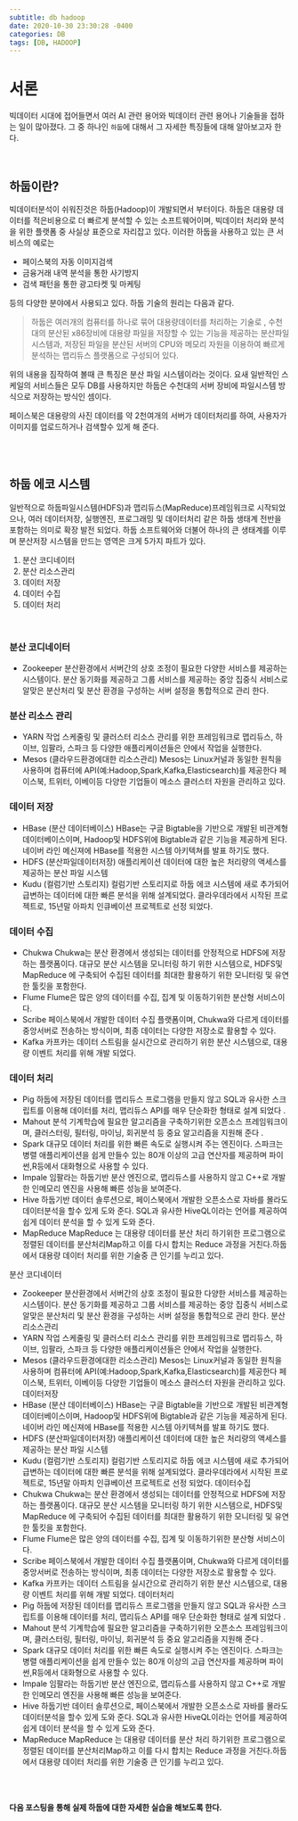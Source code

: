 ```yaml
---
subtitle: db hadoop
date: 2020-10-30 23:30:28 -0400
categories: DB 
tags: [DB, HADOOP]
---
```


# 서론
빅데이터 시대에 접어들면서 여러 AI 관련 용어와 빅데이터 관련 용어나 기술들을 접하는 일이 많아졌다. 그 중 하나인 `하둡`에 대해서 그 자세한 특징들에 대해 알아보고자 한다.


<br>

## 하둡이란?
빅데이터분석이 쉬워진것은 하둡(Hadoop)이 개발되면서 부터이다.
하둡은 대용량 데이터를 적은비용으로 더 빠르게 분석할 수 있는 소프트웨어이며, 빅데이터 처리와 분석을 위한 플랫폼 중 사실상 표준으로 자리잡고 있다.
이러한 하둡을 사용하고 있는 큰 서비스의 예로는
- 페이스북의 자동 이미지검색
- 금융거래 내역 분석을 통한 사기방지
- 검색 패턴을 통한 광고타켓 및 마케팅 

등의 다양한 분야에서 사용되고 있다.
하둡 기술의 원리는 다음과 같다.

> 하둡은 여러개의 컴퓨터를 하나로 묶어 대용량데이터를 처리하는 기술로 , 수천대의 분산된 x86장비에 대용량 파일을 저장할 수 있는 기능을 제공하는 분산파일 시스템과, 저장된 파일을 분산된 서버의 CPU와 메모리 자원을 이용하여 빠르게 분석하는 맵리듀스 플랫폼으로 구성되어 있다.

위의 내용을 짐작하여 볼때 큰 특징은 분산 파일 시스템이라는 것이다. 요새 일반적인 스케일의 서비스들은 모두 DB를 사용하지만 하둡은 수천대의 서버 장비에 파일시스템 방식으로 저장하는 방식인 셈이다.

페이스북은 대용량의 사진 데이터를 약 2천여개의 서버가 데이터처리를 하여, 사용자가 이미지를 업로드하거나 검색할수 있게 해 준다.

<br><br>

## 하둡 에코 시스템

일반적으로 하둡파일시스템(HDFS)과 맵리듀스(MapReduce)프레임워크로 시작되었으나, 여러 데이터저장, 실행엔진, 프로그래밍 및 데이터처리 같은 하둡 생태계 전반을 포함하는 의미로 확장 발전 되었다.
하둡 소프트웨어와 더불어 하나의 큰 생태계를 이루며 분산저장 시스템을 만드는 영역은 크게 5가지 파트가 있다.

1. 분산 코디네이터
1. 분산 리소스관리
1. 데이터 저장
1. 데이터 수집
1. 데이터 처리

<br>

### 분산 코디네이터

 - Zookeeper 
분산환경에서 서버간의 상호 조정이 필요한 다양한 서비스를 제공하는 시스템이다. 
분산 동기화를 제공하고 그룹 서비스를 제공하는 중앙 집중식 서비스로 알맞은 분산처리 및 분산 환경을 구성하는 서버 설정을 통합적으로 관리 한다.

### 분산 리소스 관리
- YARN 
작업 스케줄링 및 클러스터 리소스 관리를 위한 프레임워크로 맵리듀스, 하이브, 임팔라, 스파크 등 다양한 애플리케이션들은 얀에서 작업을 실행한다.
- Mesos (클라우드환경에대한 리소스관리)
Mesos는 Linux커널과 동일한 원칙을 사용하며 컴퓨터에  API(예:Hadoop,Spark,Kafka,Elasticsearch)를 제공한다
페이스북, 트위터, 이베이등 다양한 기업들이 메소스 클러스터 자원을 관리하고 있다.

### 데이터 저장 

- HBase (분산 데이터베이스)
HBase는 구글 Bigtable을 기반으로 개발된 비관계형 데이터베이스이며, Hadoop및 HDFS위에 Bigtable과 같은 기능을 제공하게 된다. 네이버 라인 메신져에 HBase를 적용한 시스템 아키텍쳐를 발표 하기도 했다.
- HDFS (분산파일데이터저장)
애플리케이션 데이터에 대한 높은 처리량의 액세스를 제공하는 분산 파일 시스템
- Kudu (컬럼기반 스토리지)
컬럼기반 스토리지로 하둡 에코 시스템에 새로 추가되어 급변하는 데이터에 대한 빠른 분석을 위해 설계되었다.
클라우데라에서 시작된 프로젝트로, 15년말 아파치 인큐베이션 프로젝트로 선정 되었다.

### 데이터 수집
- Chukwa 
Chukwa는 분산 환경에서 생성되는 데이터를 안정적으로 HDFS에 저장하는 플랫폼이다.
대규모 분산 시스템을 모니터링 하기 위한 시스템으로, HDFS및 MapReduce 에 구축되어 수집된 데이터를 최대한 활용하기 위한 모니터링 및 유연한 툴킷을 포함한다.
- Flume
Flume은 많은 양의 데이터를 수집, 집계 및 이동하기위한 분산형 서비스이다.
- Scribe
페이스북에서 개발한 데이터 수집 플랫폼이며, Chukwa와 다르게 데이터를 중앙서버로 전송하는 방식이며, 최종 데이터는 다양한 저장소로 활용할 수 있다.
- Kafka
카프카는 데이터 스트림을 실시간으로 관리하기 위한 분산 시스템으로, 대용량 이벤트 처리를 위해 개발 되었다.

### 데이터 처리

- Pig
하둡에 저장된 데이터를 맵리듀스 프로그램을 만들지 않고 SQL과 유사한 스크립트를 이용해 데이터를 처리, 맵리듀스 API를 매우 단순화한 형태로 설계 되었다 .
- Mahout
분석 기계학습에 필요한 알고리즘을 구축하기위한 오픈소스 프레임워크이며, 클러스터링, 필터링, 마이닝, 회귀분석 등 중요 알고리즘을 지원해 준다 .
- Spark
대규모 데이터 처리를 위한 빠른 속도로 실행시켜 주는 엔진이다.
스파크는 병렬 애플리케이션을 쉽게 만들수 있는 80개 이상의 고급 연산자를 제공하며 파이썬,R등에서 대화형으로 사용할 수 있다.
- Impale
임팔라는 하둡기반 분산 엔진으로, 맵리듀스를 사용하지 않고 C++로 개발한 인메모리 엔진을 사용해 빠른 성능을 보여준다.
- Hive
하둡기반 데이터 솔루션으로, 페이스북에서 개발한 오픈소스로 자바를 몰라도 데이터분석을 할수 있게 도와 준다.
SQL과 유사한 HiveQL이라는 언어를 제공하여 쉽게 데이터 분석을 할 수 있게 도와 준다.
- MapReduce 
MapReduce 는 대용량 데이터를 분산 처리 하기위한 프로그램으로 정렬된 데이터를 분산처리Map하고 이를 다시 합치는 Reduce 과정을 거친다.하둡에서 대용량 데이터 처리를 위한 기술중 큰 인기를 누리고 있다.


분산 코디네이터
 - Zookeeper 
분산환경에서 서버간의 상호 조정이 필요한 다양한 서비스를 제공하는 시스템이다. 
분산 동기화를 제공하고 그룹 서비스를 제공하는 중앙 집중식 서비스로 알맞은 분산처리 및 분산 환경을 구성하는 서버 설정을 통합적으로 관리 한다.
분산 리소스관리
- YARN 
작업 스케줄링 및 클러스터 리소스 관리를 위한 프레임워크로 맵리듀스, 하이브, 임팔라, 스파크 등 다양한 애플리케이션들은 얀에서 작업을 실행한다.
- Mesos (클라우드환경에대한 리소스관리)
Mesos는 Linux커널과 동일한 원칙을 사용하며 컴퓨터에  API(예:Hadoop,Spark,Kafka,Elasticsearch)를 제공한다
페이스북, 트위터, 이베이등 다양한 기업들이 메소스 클러스터 자원을 관리하고 있다.
데이터저장 
- HBase (분산 데이터베이스)
HBase는 구글 Bigtable을 기반으로 개발된 비관계형 데이터베이스이며, Hadoop및 HDFS위에 Bigtable과 같은 기능을 제공하게 된다. 네이버 라인 메신져에 HBase를 적용한 시스템 아키텍쳐를 발표 하기도 했다.
- HDFS (분산파일데이터저장)
애플리케이션 데이터에 대한 높은 처리량의 액세스를 제공하는 분산 파일 시스템
- Kudu (컬럼기반 스토리지)
컬럼기반 스토리지로 하둡 에코 시스템에 새로 추가되어 급변하는 데이터에 대한 빠른 분석을 위해 설계되었다.
클라우데라에서 시작된 프로젝트로, 15년말 아파치 인큐베이션 프로젝트로 선정 되었다.
데이터수집
- Chukwa 
Chukwa는 분산 환경에서 생성되는 데이터를 안정적으로 HDFS에 저장하는 플랫폼이다.
대규모 분산 시스템을 모니터링 하기 위한 시스템으로, HDFS및 MapReduce 에 구축되어 수집된 데이터를 최대한 활용하기 위한 모니터링 및 유연한 툴킷을 포함한다.
- Flume
Flume은 많은 양의 데이터를 수집, 집계 및 이동하기위한 분산형 서비스이다.
- Scribe
페이스북에서 개발한 데이터 수집 플랫폼이며, Chukwa와 다르게 데이터를 중앙서버로 전송하는 방식이며, 최종 데이터는 다양한 저장소로 활용할 수 있다.
- Kafka
카프카는 데이터 스트림을 실시간으로 관리하기 위한 분산 시스템으로, 대용량 이벤트 처리를 위해 개발 되었다.
데이터처리
- Pig
하둡에 저장된 데이터를 맵리듀스 프로그램을 만들지 않고 SQL과 유사한 스크립트를 이용해 데이터를 처리, 맵리듀스 API를 매우 단순화한 형태로 설계 되었다 .
- Mahout
분석 기계학습에 필요한 알고리즘을 구축하기위한 오픈소스 프레임워크이며, 클러스터링, 필터링, 마이닝, 회귀분석 등 중요 알고리즘을 지원해 준다 .
- Spark
대규모 데이터 처리를 위한 빠른 속도로 실행시켜 주는 엔진이다.
스파크는 병렬 애플리케이션을 쉽게 만들수 있는 80개 이상의 고급 연산자를 제공하며 파이썬,R등에서 대화형으로 사용할 수 있다.
- Impale
임팔라는 하둡기반 분산 엔진으로, 맵리듀스를 사용하지 않고 C++로 개발한 인메모리 엔진을 사용해 빠른 성능을 보여준다.
- Hive
하둡기반 데이터 솔루션으로, 페이스북에서 개발한 오픈소스로 자바를 몰라도 데이터분석을 할수 있게 도와 준다.
SQL과 유사한 HiveQL이라는 언어를 제공하여 쉽게 데이터 분석을 할 수 있게 도와 준다.
- MapReduce 
MapReduce 는 대용량 데이터를 분산 처리 하기위한 프로그램으로 정렬된 데이터를 분산처리Map하고 이를 다시 합치는 Reduce 과정을 거친다.하둡에서 대용량 데이터 처리를 위한 기술중 큰 인기를 누리고 있다.


<br><br>

**다음 포스팅을 통해 실제 하둡에 대한 자세한 실습을 해보도록 한다.**